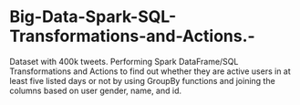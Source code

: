 # Big-Data-Spark-SQL-Transformations-and-Actions.-
Dataset with 400k tweets. Performing Spark DataFrame/SQL Transformations and Actions to find out whether they are active users in at least five listed days or not by using GroupBy functions and joining the columns based on user gender, name, and id.
